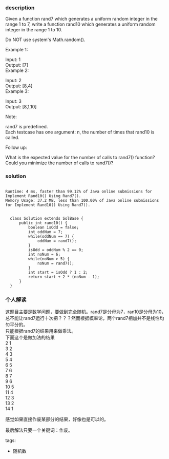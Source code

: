 ### description    
  Given a function rand7 which generates a uniform random integer in the range 1 to 7, write a function rand10 which generates a uniform random integer in the range 1 to 10.  
    
  Do NOT use system's Math.random().  
    
     
    
  Example 1:  
    
  Input: 1  
  Output: [7]  
  Example 2:  
    
  Input: 2  
  Output: [8,4]  
  Example 3:  
    
  Input: 3  
  Output: [8,1,10]  
     
    
  Note:  
    
  rand7 is predefined.  
  Each testcase has one argument: n, the number of times that rand10 is called.  
     
    
  Follow up:  
    
  What is the expected value for the number of calls to rand7() function?  
  Could you minimize the number of calls to rand7()?  
### solution    
```    
  
Runtime: 4 ms, faster than 99.12% of Java online submissions for Implement Rand10() Using Rand7().  
Memory Usage: 37.2 MB, less than 100.00% of Java online submissions for Implement Rand10() Using Rand7().  
  
  
  class Solution extends SolBase {  
      public int rand10() {  
          boolean isOdd = false;  
          int oddNum = 7;  
          while(oddNum == 7) {  
              oddNum = rand7();  
          }  
          isOdd = oddNum % 2 == 0;  
          int noNum = 6;  
          while(noNum > 5) {  
              noNum = rand7();  
          }  
          int start = isOdd ? 1 : 2;  
          return start + 2 * (noNum - 1);  
      }  
  }  
```    
    
### 个人解读    
  这题目主要是数学问题，要做到完全随机。rand7是分母为7，ran10是分母为10，总不能让rand7运行十次把？？？然而根据概率论，两个rand7相加并不是线性均匀平分的。  
  只能根据rand7的结果用来做乘法。  
  下面这个是做加法的结果  
  2  1  
  3  2  
  4  3  
  5  4  
  6  5  
  7  6  
  8  7  
  9  6  
  10 5  
  11 4  
  12 3  
  13 2  
  14 1  
    
  感觉如果直接作废某部分的结果，好像也是可以的。  
    
  最后解法只要一个关键词：作废。  
    
tags:    
  -  随机数  

